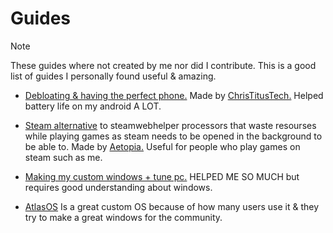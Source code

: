 # Guides

> [!NOTE]
These guides where not created by me nor did I contribute. This is a good list of guides I personally found useful & amazing.

- [Debloating & having the perfect phone.](https://youtu.be/MFbXFG2xDJI?si=1Dh7paiS4QnOl4OZ) Made by [ChrisTitusTech.](https://youtube.com/ChrisTitusTech) Helped battery life on my android A LOT.

- [Steam alternative](https://github.com/Aetopia/NoSteamWebHelper) to steamwebhelper processors that waste resourses while playing games as steam needs to be opened in the background to be able to. Made by [Aetopia.](https://github.com/Aetopia) Useful for people who play games on steam such as me.

- [Making my custom windows + tune pc.](https://github.com/amitxv/PC-Tuning) HELPED ME SO MUCH but requires good understanding about windows.

- [AtlasOS](https://atlasos.net) Is a great custom OS because of how many users use it & they try to make a great windows for the community.















































